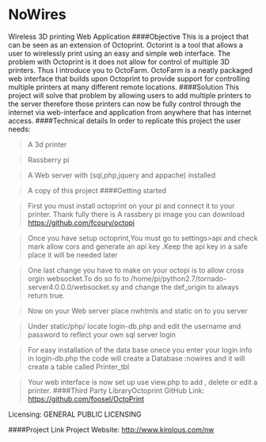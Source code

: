 # NoWires
Wireless 3D printing Web Application
####Objective
This is a project that can be seen as an extension of Octoprint. Octorint is a tool that allows a user to wirelessly print using an easy and simple web interface. The problem with Octoprint is it does not allow for control of multiple 3D printers. Thus I introduce you to OctoFarm. OctoFarm is a neatly packaged web interface that builds upon Octoprint to provide support for controlling multiple printers at many different remote locations. 
####Solution
This project will solve that problem by allowing users to add multiple printers to the server therefore those printers can now be fully control through the internet via web-interface and application from anywhere that has internet access. 
####Technical details
In order to replicate this project the user needs:
> A 3d printer

> Rassberry pi

> A Web server with (sql,php,jquery and appache) installed 

> A copy of this project 
####Getting started

> First you must install octoprint on your pi and connect it to your printer. Thank fully there is A rassbery pi image you can download https://github.com/fcoury/octopi


> Once you have setup octoprint,You must go to settings>api and check mark allow cors and generate an api key .Keep the api key in a safe place it will be needed later 

> One last change you have to make on your octopi is to allow cross orgin websocket.To do so fo to /home/pi/python2.7/tornado-server4.0.0.0/websocket.sy and change the def_origin to always return true.


> Now on your Web server place nwhtmls and static  on to you server


> Under static/php/ locate login-db.php and edit the username and password to reflect your own sql server login


> For easy installation of the data base onece you enter your login info in login-db.php the code will create a Database :nowires and it will create a table called Printer_tbl


> Your web interface is now set up use view.php to add , delete or edit a printer.
####Third Party LibraryOctoprint
GitHub Link: https://github.com/foosel/OctoPrint

Licensing:   GENERAL PUBLIC LICENSING

####Project Link
Project Website: http://www.kirolous.com/nw

